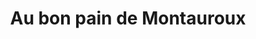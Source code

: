---
title: "Au bon pain de Montauroux"
url: /montauroux/au-bon-pain-de-montauroux/
shop: boulangerie
---